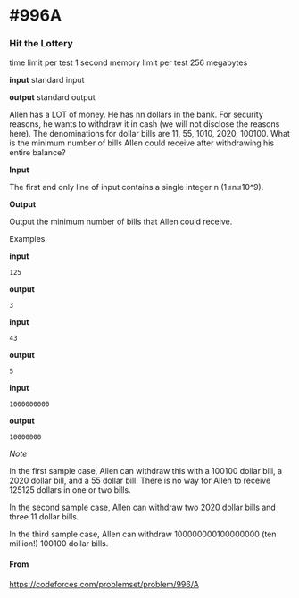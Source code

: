 # #996A

### Hit the Lottery

time limit per test
1 second
memory limit per test
256 megabytes

**input**
standard input

**output**
standard output

Allen has a LOT of money. He has nn dollars in the bank. For security reasons, he wants to withdraw it in cash (we will not disclose the reasons here). The denominations for dollar bills are 11, 55, 1010, 2020, 100100. What is the minimum number of bills Allen could receive after withdrawing his entire balance?

**Input**

The first and only line of input contains a single integer n (1≤n≤10^9).

**Output**

Output the minimum number of bills that Allen could receive.

Examples

**input**

```
125
```

**output**

```
3
```



**input**

```
43
```

**output**

```
5
```



**input**

```
1000000000
```

**output**

```
10000000
```



*Note*

In the first sample case, Allen can withdraw this with a 100100 dollar bill, a 2020 dollar bill, and a 55 dollar bill. There is no way for Allen to receive 125125 dollars in one or two bills.

In the second sample case, Allen can withdraw two 2020 dollar bills and three 11 dollar bills.

In the third sample case, Allen can withdraw 100000000100000000 (ten million!) 100100 dollar bills.

#### From

https://codeforces.com/problemset/problem/996/A
